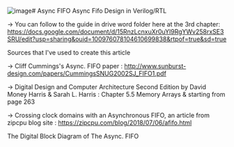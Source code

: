 ![image](https://github.com/Mfatihto/Asynchronous_fifo/assets/86986006/905e2c85-0a48-428d-960f-dab23f8e0ef3)# Async FIFO
Async Fifo Design in Verilog/RTL

-> You can follow to the guide in drive word folder here at the 3rd chapter: https://docs.google.com/document/d/15RnzLcnxuXr0uYl9RgYWv258rxSE3SRU/edit?usp=sharing&ouid=100976078104610699838&rtpof=true&sd=true

Sources that I've used to create this article

-> Cliff Cummings's Async. FIFO paper : http://www.sunburst-design.com/papers/CummingsSNUG2002SJ_FIFO1.pdf


-> Digital Design and Computer Architecture Second Edition by David Money Harris & Sarah L. Harris : Chapter 5.5 Memory Arrays & starting from page 263 


-> Crossing clock domains with an Asynchronous FIFO, an article from zipcpu blog site : https://zipcpu.com/blog/2018/07/06/afifo.html

The Digital Block Diagram of The Async. FIFO

